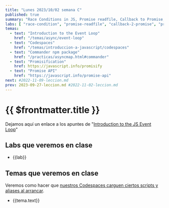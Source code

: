 ```yaml
---
title: "Lunes 2023/10/02 semana C"
published: true
summary: "Race Conditions in JS, Promise readfile, Callback to Promise, Promise all"
labs: [ "race-condition", "promise-readfile", "callback-2-promise", "promise-all", "promise-allsettled" ]
temas: 
  - text: "Introduction to the Event Loop"
    href: "/temas/async/event-loop"
  - text: "Codespaces"
    href: "/temas/introduccion-a-javascript/codespaces"
  - text: "Commander npm package"
    href: "/practicas/asyncmap.html#commander"
  - text: "Promisification"
    href: https://javascript.info/promisify
  - text: "Promise API"
    href: "https://javascript.info/promise-api"
next: #2022-11-09-leccion.md
prev: 2023-09-27-leccion.md #2022-11-02-leccion.md
---
```


# {{ $frontmatter.title }}



Dejamos aquí un enlace a los apuntes de "[Introduction to the JS Event Loop](/temas/async/event-loop/)"

## Labs que veremos en clase

<ul>
    <li  v-for="(lab, index) in $frontmatter.labs" :key="index">
    <a :href="'/practicas/'+lab">{{lab}}</a>
    </li>
</ul>

## Temas que veremos en clase

Veremos como hacer que [nuestros  Codespaces carguen ciertos scripts y aliases al arrancar](/temas/introduccion-a-javascript/codespaces.html#personalizing-your-codespace).

<ul>
    <li  v-for="(tema, index) in $frontmatter.temas" :key="index">
    <a :href="tema.href" target="_blank">{{tema.text}}</a>
    </li>
</ul>

